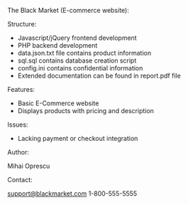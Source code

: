 The Black Market (E-commerce website):

Structure:
- Javascript/jQuery frontend development
- PHP backend development
- data.json.txt file contains product information
- sql.sql contains database creation script
- config.ini contains confidential information
- Extended documentation can be found in report.pdf file

Features:
- Basic E-Commerce website
- Displays products with pricing and description

Issues:
- Lacking payment or checkout integration


Author:

Mihai Oprescu


Contact:

support@blackmarket.com
1-800-555-5555